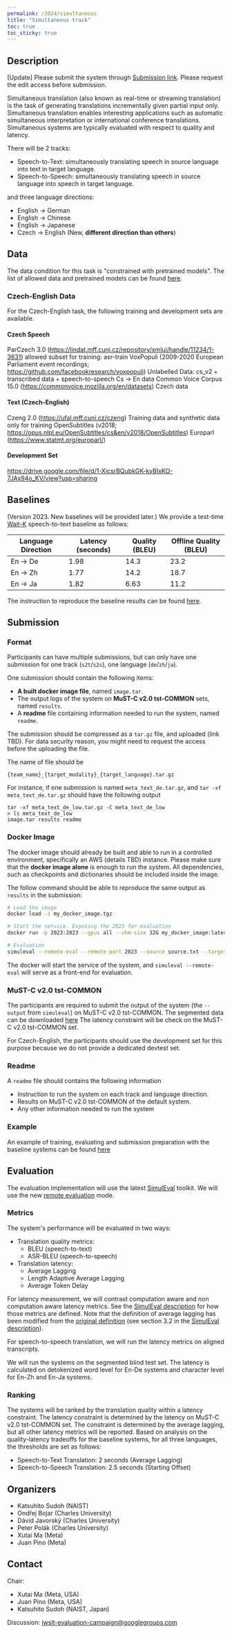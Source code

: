 ```yaml
---
permalink: /2024/simultaneous
title: "Simultaneous track"
toc: true
toc_sticky: true
---
```


<!--
Markdown notes: comments can be formed as in this example;
bulleted lines start with a - ;
if you want to have a line break either put a blank line in between the text or leave two spaces at the end of the line
-->

## Description

[Update] Please submit the system through [Submission link](https://www.dropbox.com/scl/fo/nzq8pxjijtwre0yshrtwr/h?rlkey=x9wrklyttf803cwrxt9xar23d&dl=0). Please request the edit access before submission.

Simultaneous translation (also known as real-time or streaming translation) is the task of generating translations incrementally given partial input only.
Simultaneous translation enables interesting applications such as automatic simultaneous interpretation or international conference translations.
Simultaneous systems are typically evaluated with respect to quality and latency.

There will be 2 tracks:

- Speech-to-Text: simultaneously translating speech in source language into text in target language.
- Speech-to-Speech: simultaneously translating speech in source language into speech in target language.

and three language directions:

- English -> German
- English -> Chinese
- English -> Japanese
- Czech -> English (New, <b>different direction than others</b>)


## Data

The data condition for this task is "constrained with pretrained models". The list of allowed data and pretrained models can be found [here](https://iwslt.org/2024/offline#training-data-and-data-conditions).

### Czech-English Data
For the Czech-English task, the following training and development sets are available.

#### Czech Speech
ParCzech 3.0 (https://lindat.mff.cuni.cz/repository/xmlui/handle/11234/1-3631) allowed subset for training: asr-train
VoxPopuli (2009-2020 European Parliament event recordings; https://github.com/facebookresearch/voxpopuli) Unlabelled Data: cs_v2 + transcribed data + speech-to-speech Cs -> En data
Common Voice Corpus 15.0 (https://commonvoice.mozilla.org/en/datasets) Czech data

#### Text (Czech-English)
Czeng 2.0 (https://ufal.mff.cuni.cz/czeng) Training data and synthetic data only for training
OpenSubtitles (v2018; https://opus.nlpl.eu/OpenSubtitles/cs&en/v2018/OpenSubtitles)
Europarl (https://www.statmt.org/europarl/)

#### Development Set
https://drive.google.com/file/d/1-XicsrBQubkGK-kyBIxKO-7JAx94o_KV/view?usp=sharing

## Baselines

(Version 2023. New baselines will be provided later.)
We provide a test-time [Wait-K](https://aclanthology.org/P19-1289/) speech-to-text baseline as follows:

| Language Direction | Latency (seconds) | Quality (BLEU) | Offline Quality (BLEU) |
| ------------------ | ----------------- | -------------- | ---------------------- |
| En -> De           | 1.98              | 14.3           | 23.2                   |
| En -> Zh           | 1.77              | 14.2           | 18.7                   |
| En -> Ja           | 1.82              | 6.63           | 11.2                   |

The instruction to reproduce the baseline results can be found [here](https://github.com/facebookresearch/fairseq/tree/iwslt2023/examples/simultaneous_translation).


## Submission

### Format

Participants can have multiple submissions,
but can only have one submission for one track (`s2t`/`s2s`), one language (`de`/`zh`/`ja`).

One submission should contain the following items:

- **A built docker image file**, named `image.tar`.
- The output logs of the system on **MuST-C v2.0 tst-COMMON** sets, named `results`.
- A **readme** file containing information needed to run the system, named `readme`.

The submission should be compressed as a `tar.gz` file,
and uploaded (link TBD). For data security reason, you might need to request the access before the uploading the file.

The name of file should be

```
{team_name}_{target_modality}_{target_language}.tar.gz
```

For instance, if one submission is named `meta_text_de.tar.gz`, and `tar -xf meta_text_de.tar.gz` should have the following output

```
tar -xf meta_text_de_low.tar.gz -C meta_text_de_low
> ls meta_text_de_low
image.tar results readme
```

### Docker Image

The docker image should already be built and able to run in a controlled environment, specifically an AWS (details TBD) instance. Please make sure that the **docker image alone** is enough to run the system. All dependencies, such as checkpoints and dictionaries should be included inside the image.

The follow command should be able to reproduce the same output as `results` in the submission:

```bash
# Load the image
docker load -i my_docker_image.tgz

# Start the service. Exposing the 2023 for evaluation
docker run -p 2023:2023 --gpus all --shm-size 32G my_docker_image:latest

# Evaluation
simuleval --remote-eval --remote-port 2023 --source source.txt --target target.txt
```

The docker will start the service of the system, and `simuleval --remote-eval` will serve as a front-end for evaluation.

### MuST-C v2.0 tst-COMMON

The participants are required to submit the output of the system (the `--output` from `simuleval`) on MuST-C v2.0 tst-COMMON.
The segmented data can be downloaded [here](https://dl.fbaipublicfiles.com/simultaneous_translation/iwslt2023/must-c_v2.0_tst-COMMON.tgz)
The latency constraint will be check on the MuST-C v2.0 tst-COMMON set.

For Czech-English, the participants should use the development set for this purpose because we do not provide a dedicated devtest set.

### Readme

A `readme` file should contains the following information

- Instruction to run the system on each track and language direction.
- Results on MuST-C v2.0 tst-COMMON of the default system.
- Any other information needed to run the system

### Example

An example of training, evaluating and submission preparation with the baseline systems can be found [here](https://github.com/facebookresearch/fairseq/tree/iwslt2023/examples/simultaneous_translation)


## Evaluation

The evaluation implementation will use the latest [SimulEval](https://github.com/facebookresearch/SimulEval) toolkit.
We will use the new [remote evaluation](https://simuleval.readthedocs.io/en/latest/tutorials/remote_evaluation.html) mode.

### Metrics
The system's performance will be evaluated in two ways:

- Translation quality metrics:
  - BLEU (speech-to-text)
  - ASR-BLEU (speech-to-speech)
- Translation latency:
  - Average Lagging
  - Length Adaptive Average Lagging
  - Average Token Delay

For latency measurement, we will contrast computation aware and non computation aware latency metrics.
See the [SimulEval description](https://arxiv.org/abs/2007.16193) for how those metrics are defined.
Note that the definition of average lagging has been modified from the [original definition](https://www.aclweb.org/anthology/P19-1289/) (see section 3.2 in the [SimulEval description](https://arxiv.org/abs/2007.16193)).

For speech-to-speech translation, we will run the latency metrics on aligned transcripts.

We will run the systems on the segmented blind test set.
The latency is calculated on detokenized word level for En-De systems and character level for En-Zh and En-Ja systems.

### Ranking

The systems will be ranked by the translation quality within a latency constraint.
The latency constraint is determined by the latency on MuST-C v2.0 tst-COMMON set.
The constraint is determined by the average lagging,
but all other latency metrics will be reported.
Based on analysis on the quality-latency tradeoffs for the baseline systems,
for all three languages, the thresholds are set as follows:

- Speech-to-Text Translation: 2 seconds (Average Lagging)
- Speech-to-Speech Translation: 2.5 seconds (Starting Offset)

## Organizers

- Katsuhito Sudoh (NAIST)
- Ondřej Bojar (Charles University)
- Dávid Javorský (Charles University)
- Peter Polák (Charles University)
- Xutai Ma (Meta)
- Juan Pino (Meta)


## Contact

Chair:   
- Xutai Ma (Meta, USA)
- Juan Pino (Meta, USA)
- Katsuhito Sudoh (NAIST, Japan)

Discussion: <iwslt-evaluation-campaign@googlegroups.com>
